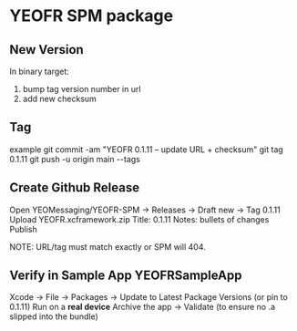 # YEOFR SPM package

## New Version
In binary target:
1. bump tag version number in url
2. add new checksum

## Tag
example
git commit -am "YEOFR 0.1.11 – update URL + checksum"
git tag 0.1.11
git push -u origin main --tags

## Create Github Release
Open YEOMessaging/YEOFR-SPM → Releases → Draft new → Tag 0.1.11
Upload YEOFR.xcframework.zip
Title: 0.1.11
Notes: bullets of changes
Publish

NOTE: URL/tag must match exactly or SPM will 404.

## Verify in Sample App YEOFRSampleApp
Xcode → File → Packages → Update to Latest Package Versions (or pin to 0.1.11)
Run on a **real device**
Archive the app → Validate (to ensure no .a slipped into the bundle)
